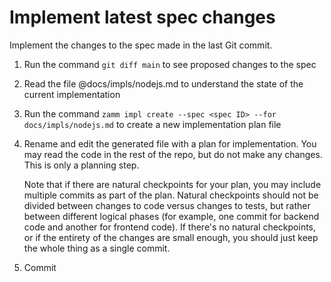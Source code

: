 # Implement latest spec changes

Implement the changes to the spec made in the last Git commit.

1. Run the command `git diff main` to see proposed changes to the spec
2. Read the file @docs/impls/nodejs.md to understand the state of the current implementation
3. Run the command `zamm impl create --spec <spec ID> --for docs/impls/nodejs.md` to create a new implementation plan file
4. Rename and edit the generated file with a plan for implementation. You may read the code in the rest of the repo, but do not make any changes. This is only a planning step.

   Note that if there are natural checkpoints for your plan, you may include multiple commits as part of the plan. Natural checkpoints should not be divided between changes to code versus changes to tests, but rather between different logical phases (for example, one commit for backend code and another for frontend code). If there's no natural checkpoints, or if the entirety of the changes are small enough, you should just keep the whole thing as a single commit.

5. Commit
